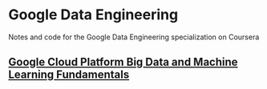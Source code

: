 # Google Data Engineering

Notes and code for the Google Data Engineering specialization on Coursera

## [Google Cloud Platform Big Data and Machine Learning Fundamentals](https://github.com/beatobongco/GoogleDataEngineering/blob/master/bdlm/README.md)
